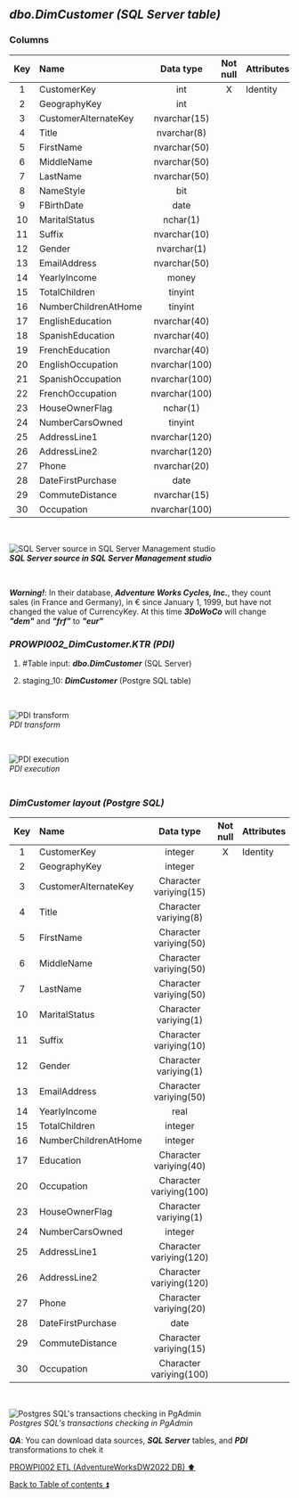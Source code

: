 ## **_dbo.DimCustomer (SQL Server table)_**  

### Columns  

| Key	| Name                     | Data type    | Not null | Attributes | References            | Description |
| :-: | :----------------------- | :----------: | :------: | :--------- | :-------------------- | :-----------|
| 1   | CustomerKey              | int          | X        | Identity   |                       | PK          |
| 2   | GeographyKey             | int          |          |            | dbo.DimGeography      | FK          |
| 3   | CustomerAlternateKey     | nvarchar(15) |          |            |                       |             |
| 4   | Title                    | nvarchar(8)  |          |            |                       |             |
| 5   | FirstName                | nvarchar(50) |          |            |                       |             |
| 6   | MiddleName               | nvarchar(50) |          |            |                       |             |
| 7   | LastName                 | nvarchar(50) |          |            |                       |             |
| 8   | NameStyle                | bit          |          |            |                       |             |
| 9   | FBirthDate               | date         |          |            |                       |             |
| 10  | MaritalStatus            | nchar(1)     |          |            |                       |             |
| 11  | Suffix                   | nvarchar(10) |          |            |                       |             |
| 12  | Gender                   | nvarchar(1)  |          |            |                       |             |
| 13  | EmailAddress             | nvarchar(50) |          |            |                       |             |
| 14  | YearlyIncome             | money        |          |            |                       |             |
| 15  | TotalChildren            | tinyint      |          |            |                       |             |
| 16  | NumberChildrenAtHome     | tinyint      |          |            |                       |             |
| 17  | EnglishEducation         | nvarchar(40) |          |            |                       | Education   |
| 18  | SpanishEducation         | nvarchar(40) |          |            |                       | deprecated  |
| 19  | FrenchEducation          | nvarchar(40) |          |            |                       | deprecated  |
| 20  | EnglishOccupation        | nvarchar(100)|          |            |                       | Occupation  |
| 21  | SpanishOccupation        | nvarchar(100)|          |            |                       | deprecated  |
| 22  | FrenchOccupation         | nvarchar(100)|          |            |                       | deprecated  |
| 23  | HouseOwnerFlag           | nchar(1)     |          |            |                       |             |
| 24  | NumberCarsOwned          | tinyint      |          |            |                       |             |
| 25  | AddressLine1             | nvarchar(120)|          |            |                       |             |
| 26  | AddressLine2             | nvarchar(120)|          |            |                       |             |
| 27  | Phone                    | nvarchar(20) |          |            |                       |             |
| 28  | DateFirstPurchase        | date         |          |            |                       |             |
| 29  | CommuteDistance          | nvarchar(15) |          |            |                       |             | 
| 30  | Occupation               | nvarchar(100)|          |            |                       |             |

   <p><br></p>  

![SQL Server source in SQL Server Management studio](https://i.imgur.com/JC2m2HP.png)  
**_SQL Server source in SQL Server Management studio_**  

   <p><br></p>  

**_Warning!_**: In their database, **_Adventure Works Cycles, Inc._**, they count sales (in France and Germany), in € since January 1, 1999, but have not changed the value of CurrencyKey. At this time **_3DoWoCo_** will change **_"dem"_** and **_"frf"_** to **_"eur"_**

### **_PROWPI002\_DimCustomer.KTR (PDI)_**   
1. #Table input: **_dbo.DimCustomer_** (SQL Server)  
2. staging_10: **_DimCustomer_** (Postgre SQL table)
 
   <p><br></p>  

  ![PDI transform](https://i.imgur.com/m1bxdmI.png)  
  _PDI transform_  

  <p><br></p>  

  ![PDI execution](https://i.imgur.com/hXiQLHz.png)  
  _PDI execution_ 

### **_<p><br>DimCustomer layout (Postgre SQL)</p>_**  

| Key | Name                     | Data type              | Not null | Attributes | References            | Description  | Metadata |
| :-: | :----------------------- | :--------------------: | :------: | :--------- | :-------------------- | :----------- | :------- |
| 1   | CustomerKey              | integer                | X        | Identity   |                       | PK           |          |
| 2   | GeographyKey             | integer                |          |            | dbo.DimGeography      | FK           |          |
| 3   | CustomerAlternateKey     | Character variying(15) |          |            |                       |              |          |
| 4   | Title                    | Character variying(8)  |          |            |                       |              |          |
| 5   | FirstName                | Character variying(50) |          |            |                       |              |          |
| 6   | MiddleName               | Character variying(50) |          |            |                       |              |          |
| 7   | LastName                 | Character variying(50) |          |            |                       |              |          |
| 10  | MaritalStatus            | Character variying(1)  |          |            |                       |              |          |
| 11  | Suffix                   | Character variying(10) |          |            |                       |              |          |
| 12  | Gender                   | Character variying(1)  |          |            |                       |              |          |
| 13  | EmailAddress             | Character variying(50) |          |            |                       |              |          |
| 14  | YearlyIncome             | real                   |          |            |                       |              |          |
| 15  | TotalChildren            | integer                |          |            |                       |              |          |
| 16  | NumberChildrenAtHome     | integer                |          |            |                       |              |          |
| 17  | Education                | Character variying(40) |          |            |                       |              |          |
| 20  | Occupation               | Character variying(100)|          |            |                       |              |          |
| 23  | HouseOwnerFlag           | Character variying(1)  |          |            |                       |              |          |
| 24  | NumberCarsOwned          | integer                |          |            |                       |              |          |
| 25  | AddressLine1             | Character variying(120)|          |            |                       |              |          |
| 26  | AddressLine2             | Character variying(120)|          |            |                       |              |          |
| 27  | Phone                    | Character variying(20) |          |            |                       |              |          |
| 28  | DateFirstPurchase        | date                   |          |            |                       |              |          |
| 29  | CommuteDistance          | Character variying(15) |          |            |                       |              |          |
| 30  | Occupation               | Character variying(100)|          |            |                       |              |          |
  
   <p><br></p>  
 
  ![Postgres SQL's transactions checking in PgAdmin](https://i.imgur.com/YZVEb6s.png)  
  _Postgres SQL's transactions checking in PgAdmin_  

  **_QA_**: You can download data sources, **_SQL Server_** tables, and **_PDI_** transformations to chek it  

[PROWPI002 ETL (AdventureWorksDW2022 DB) :arrow_up:](prowpi002_etl_adventureworksdw2022_db.md)  

[Back to Table of contents :arrow_double_up:](../README.md)